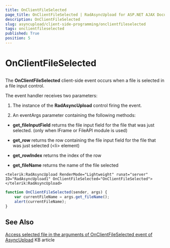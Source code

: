 ```yaml
---
title: OnClientFileSelected
page_title: OnClientFileSelected | RadAsyncUpload for ASP.NET AJAX Documentation
description: OnClientFileSelected
slug: asyncupload/client-side-programming/onclientfileselected
tags: onclientfileselected
published: True
position: 5
---
```


# OnClientFileSelected

## 

The **OnClientFileSelected** client-side event occurs when a file is selected in a file input control.

The event handler receives two parameters:

1. The instance of the **RadAsyncUpload** control firing the event.

1. An eventArgs parameter containing the following methods:

* **get_fileInputField** returns the file input field for the file that was just selected. (only when IFrame or FileAPI module is used)

* **get_row** returns the row containing the file input field for the file that was just selected (\<li\> element)

* **get_rowIndex** returns the index of the row

* **get_fileName** returns the name of the file selected

````ASPNET
<telerik:RadAsyncUpload RenderMode="Lightweight" runat="server" ID="RadAsyncUpload1" OnClientFileSelected="OnClientFileSelected"></telerik:RadAsyncUpload>
````

````JavaScript
function OnClientFileSelected(sender, args) {
	var currentFileName = args.get_fileName();
	alert(currentFileName);
}
````

## See Also

[Access selected file in the arguments of OnClientFileSelected event of AsyncUpload](https://www.telerik.com/support/kb/aspnet-ajax/upload-(async)/details/access-selected-file-in-the-arguments-of-onclientfileselected-event-of-asyncupload) KB article

